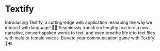 # Textify
Introducing Textify, a cutting-edge web application reshaping the way we interact with language! 🚀✨ Seamlessly transform lengthy text into a new narrative, convert spoken words to text, and even breathe life into text files with male or female voices. Elevate your communication game with Textify! 💬🔊 
